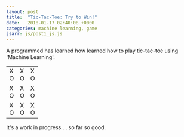 ```yaml
---
layout: post
title:  "Tic-Tac-Toe: Try to Win!"
date:   2018-01-17 02:40:08 +0000
categories: machine learning, game
jsarr: js/post1_js.js
---
```

A programmed has learned how learned how to play tic-tac-toe using 'Machine Learning'. 

<html>
	<body>
		<div class="post1">
			<table>
				<tr>
					<td><div class="x hidden 1">X</div><div class="o none 1">O</div></td>
					<td><div class="x hidden 2">X</div><div class="o none 2">O</div></td>
					<td><div class="x hidden 3">X</div><div class="o none 3">O</div></td>
				</tr>
				<tr>
					<td><div class="x hidden 4">X</div><div class="o none 4">O</div></td>
					<td><div class="x hidden 5">X</div><div class="o none 5">O</div></td>
					<td><div class="x hidden 6">X</div><div class="o none 6">O</div></td>
				</tr>
				<tr>
					<td><div class="x hidden 7">X</div><div class="o none 7">O</div></td>
					<td><div class="x hidden 8">X</div><div class="o none 8">O</div></td>
					<td><div class="x hidden 9">X</div><div class="o none 9">O</div></td>
				</tr>
			</table>
		</div>
	</body>
</html>

It's a work in progress.... so far so good.
